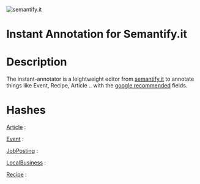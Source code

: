 ![semantify.it](https://semantify.it/images/logo.png)

# Instant Annotation for Semantify.it

# Description
The instant-annotator is a leightweight editor from [semantify.it](www.semantify.it) to annotate things like Event, Recipe, Article .. with the [google recommended](https://developers.google.com/search/docs/guides/) fields.

# Hashes 
[Article](https://developers.google.com/search/docs/data-types/articles)
:

[Event](https://developers.google.com/search/docs/data-types/events)
:

[JobPosting](https://developers.google.com/search/docs/data-types/job-postings)
:

[LocalBusiness](https://developers.google.com/search/docs/data-types/local-businesses)
:

[Recipe](https://developers.google.com/search/docs/data-types/recipes)
:
